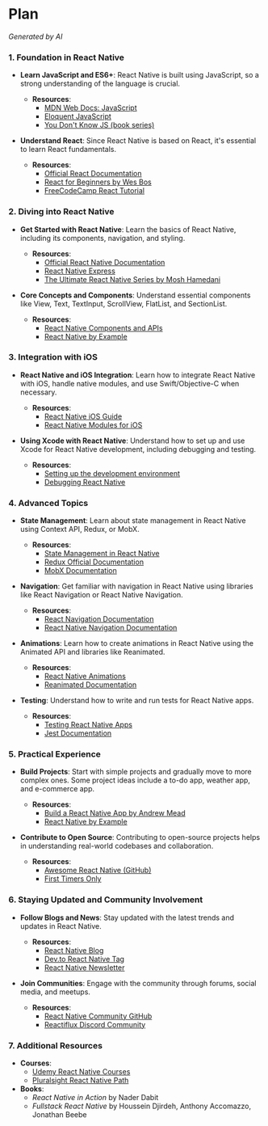 #  Plan

_Generated by AI_

### 1. **Foundation in React Native**
   - **Learn JavaScript and ES6+**: React Native is built using JavaScript, so a strong understanding of the language is crucial.
     - **Resources**:
       - [MDN Web Docs: JavaScript](https://developer.mozilla.org/en-US/docs/Web/JavaScript)
       - [Eloquent JavaScript](https://eloquentjavascript.net/)
       - [You Don't Know JS (book series)](https://github.com/getify/You-Dont-Know-JS)

   - **Understand React**: Since React Native is based on React, it's essential to learn React fundamentals.
     - **Resources**:
       - [Official React Documentation](https://reactjs.org/docs/getting-started.html)
       - [React for Beginners by Wes Bos](https://reactforbeginners.com/)
       - [FreeCodeCamp React Tutorial](https://www.freecodecamp.org/learn/front-end-libraries/react/)

### 2. **Diving into React Native**
   - **Get Started with React Native**: Learn the basics of React Native, including its components, navigation, and styling.
     - **Resources**:
       - [Official React Native Documentation](https://reactnative.dev/docs/getting-started)
       - [React Native Express](https://www.reactnative.express/)
       - [The Ultimate React Native Series by Mosh Hamedani](https://codewithmosh.com/p/the-ultimate-react-native-series)

   - **Core Concepts and Components**: Understand essential components like View, Text, TextInput, ScrollView, FlatList, and SectionList.
     - **Resources**:
       - [React Native Components and APIs](https://reactnative.dev/docs/components-and-apis)
       - [React Native by Example](https://reactnativebyexample.com/)

### 3. **Integration with iOS**
   - **React Native and iOS Integration**: Learn how to integrate React Native with iOS, handle native modules, and use Swift/Objective-C when necessary.
     - **Resources**:
       - [React Native iOS Guide](https://reactnative.dev/docs/platform-specific-code#platform-specific-extensions)
       - [React Native Modules for iOS](https://reactnative.dev/docs/native-modules-ios)

   - **Using Xcode with React Native**: Understand how to set up and use Xcode for React Native development, including debugging and testing.
     - **Resources**:
       - [Setting up the development environment](https://reactnative.dev/docs/environment-setup)
       - [Debugging React Native](https://reactnative.dev/docs/debugging)

### 4. **Advanced Topics**
   - **State Management**: Learn about state management in React Native using Context API, Redux, or MobX.
     - **Resources**:
       - [State Management in React Native](https://reactnative.dev/docs/state)
       - [Redux Official Documentation](https://redux.js.org/)
       - [MobX Documentation](https://mobx.js.org/)

   - **Navigation**: Get familiar with navigation in React Native using libraries like React Navigation or React Native Navigation.
     - **Resources**:
       - [React Navigation Documentation](https://reactnavigation.org/docs/getting-started)
       - [React Native Navigation Documentation](https://wix.github.io/react-native-navigation/)

   - **Animations**: Learn how to create animations in React Native using the Animated API and libraries like Reanimated.
     - **Resources**:
       - [React Native Animations](https://reactnative.dev/docs/animations)
       - [Reanimated Documentation](https://docs.swmansion.com/react-native-reanimated/)

   - **Testing**: Understand how to write and run tests for React Native apps.
     - **Resources**:
       - [Testing React Native Apps](https://reactnative.dev/docs/testing-overview)
       - [Jest Documentation](https://jestjs.io/)

### 5. **Practical Experience**
   - **Build Projects**: Start with simple projects and gradually move to more complex ones. Some project ideas include a to-do app, weather app, and e-commerce app.
     - **Resources**:
       - [Build a React Native App by Andrew Mead](https://mead.io/)
       - [React Native by Example](https://reactnativebyexample.com/)

   - **Contribute to Open Source**: Contributing to open-source projects helps in understanding real-world codebases and collaboration.
     - **Resources**:
       - [Awesome React Native (GitHub)](https://github.com/jondot/awesome-react-native)
       - [First Timers Only](https://www.firsttimersonly.com/)

### 6. **Staying Updated and Community Involvement**
   - **Follow Blogs and News**: Stay updated with the latest trends and updates in React Native.
     - **Resources**:
       - [React Native Blog](https://reactnative.dev/blog/)
       - [Dev.to React Native Tag](https://dev.to/t/reactnative)
       - [React Native Newsletter](https://reactnative.cc/)

   - **Join Communities**: Engage with the community through forums, social media, and meetups.
     - **Resources**:
       - [React Native Community GitHub](https://github.com/react-native-community)
       - [Reactiflux Discord Community](https://www.reactiflux.com/)

### 7. **Additional Resources**
   - **Courses**:
     - [Udemy React Native Courses](https://www.udemy.com/topic/react-native/)
     - [Pluralsight React Native Path](https://www.pluralsight.com/paths/react-native)
   - **Books**:
     - *React Native in Action* by Nader Dabit
     - *Fullstack React Native* by Houssein Djirdeh, Anthony Accomazzo, Jonathan Beebe
